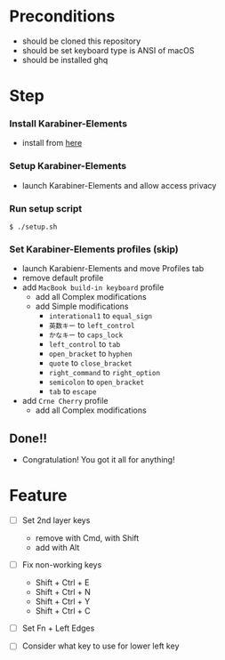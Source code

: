 <!-- START doctoc -->
<!-- END doctoc -->

# Preconditions

- should be cloned this repository
- should be set keyboard type is ANSI of macOS
- should be installed ghq

# Step

### Install Karabiner-Elements

- install from [here](https://karabiner-elements.pqrs.org/)

### Setup Karabiner-Elements

- launch Karabiner-Elements and allow access privacy

### Run setup script

```shell
$ ./setup.sh
```

### Set Karabiner-Elements profiles (skip)

- launch Karabienr-Elements and move Profiles tab
- remove default profile
- add `MacBook build-in keyboard` profile
    - add all Complex modifications
    - add Simple modifications
        - `interational1` to `equal_sign`
        - `英数キー` to `left_control`
        - `かなキー` to `caps_lock`
        - `left_control` to `tab`
        - `open_bracket` to `hyphen`
        - `quote` to `close_bracket`
        - `right_command` to `right_option`
        - `semicolon` to `open_bracket`
        - `tab` to `escape` 
- add `Crne Cherry` profile
    - add all Complex modifications

## Done!!

- Congratulation! You got it all for anything!

# Feature

- [ ] Set 2nd layer keys
    - remove with Cmd, with Shift
    - add with Alt
- [ ] Fix non-working keys
    - Shift + Ctrl + E
    - Shift + Ctrl + N
    - Shift + Ctrl + Y
    - Shift + Ctrl + C
- [ ] Set Fn + Left Edges
- [ ] Consider what key to use for lower left key

